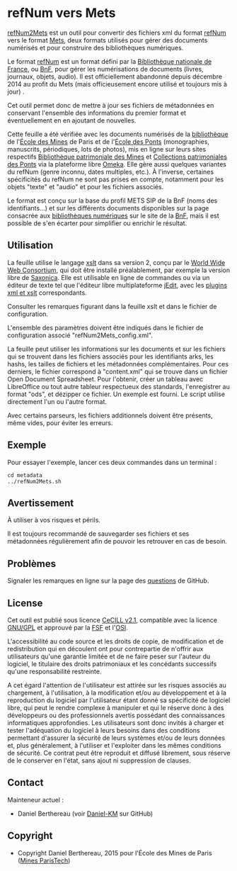 refNum vers Mets
================

[refNum2Mets] est un outil pour convertir des fichiers xml du format [refNum]
vers le format [Mets], deux formats utilisés pour gérer des documents numérisés
et pour construire des bibliothèques numériques.

Le format [refNum] est un format défini par la [Bibliothèque nationale de France],
ou [BnF], pour gérer les numérisations de documents (livres, journaux, objets,
audio). Il est officiellement abandonné depuis décembre 2014 au profit du Mets
(mais officieusement encore utilisé et toujours mis à jour) .

Cet outil permet donc de mettre à jour ses fichiers de métadonnées en conservant
l'ensemble des informations du premier format et éventuellement en en ajoutant
de nouvelles.

Cette feuille a été vérifiée avec les documents numérisés de la [bibliothèque]
de l'[École des Mines] de Paris et de l'[École des Ponts] (monographies,
manuscrits, périodiques, lots de photos), mis en ligne sur leurs sites
respectifs [Bibliothèque patrimoniale des Mines] et [Collections patrimoniales des Ponts]
via la plateforme libre [Omeka]. Elle gère aussi quelques variantes du refNum
(genre inconnu, dates multiples, etc.). À l'inverse, certaines spécificités du
refNum ne sont pas prises en compte, notamment pour les objets "texte" et
"audio" et pour les fichiers associés.

Le format est conçu sur la base du profil METS SIP de la BnF (noms des
identifiants...) et sur les différents documents disponibles sur la page
consacrée aux [bibliothèques numériques] sur le site de la [BnF], mais il est
possible de s'en écarter pour simplifier ou enrichir le résultat.


Utilisation
-----------

La feuille utilise le langage [xslt] dans sa version 2, conçu par le
[World Wide Web Consortium], qui doit être installé préalablement, par exemple
la version libre de [Saxonica]. Elle est utilisable en ligne de commandes ou via
un éditeur de texte tel que l'éditeur libre multiplateforme [jEdit], avec les
[plugins xml et xslt] correspondants.

Consulter les remarques figurant dans la feuille xslt et dans le fichier de
configuration.

L'ensemble des paramètres doivent être indiqués dans le fichier de configuration
associé "refNum2Mets_config.xml".

La feuille peut utiliser les informations sur les documents et sur les fichiers
qui se trouvent dans les fichiers associés pour les identifiants arks, les
hashs, les tailles de fichiers et les métadonnées complémentaires. Pour ces
derniers, le fichier correspond à "content.xml" qui se trouve dans un fichier
Open Document Spreadsheet. Pour l'obtenir, créer un tableau avec LibreOffice ou
tout autre tableur respectueux des standards, l'enregistrer au format "ods", et
dézipper ce fichier. Un exemple est fourni. Le script utilise directement l'un
ou l'autre format.

Avec certains parseurs, les fichiers additionnels doivent être présents, même
vides, pour éviter les erreurs.


Exemple
-------

Pour essayer l'exemple, lancer ces deux commandes dans un terminal :

```
cd metadata
../refNum2Mets.sh
```


Avertissement
-------------

À utiliser à vos risques et périls.

Il est toujours recommandé de sauvegarder ses fichiers et ses métadonnées
régulièrement afin de pouvoir les retrouver en cas de besoin.


Problèmes
---------

Signaler les remarques en ligne sur la page des [questions] de GitHub.


License
-------

Cet outil est publié sous licence [CeCILL v2.1], compatible avec la licence
[GNU/GPL] et approuvé par la [FSF] et l'[OSI].

L'accessibilité au code source et les droits de copie, de modification et de
redistribution qui en découlent ont pour contrepartie de n'offrir aux
utilisateurs qu'une garantie limitée et de ne faire peser sur l'auteur du
logiciel, le titulaire des droits patrimoniaux et les concédants successifs
qu'une responsabilité restreinte.

A cet égard l'attention de l'utilisateur est attirée sur les risques associés au
chargement, à l'utilisation, à la modification et/ou au développement et à la
reproduction du logiciel par l'utilisateur étant donné sa spécificité de
logiciel libre, qui peut le rendre complexe à manipuler et qui le réserve donc à
des développeurs ou des professionnels avertis possédant des connaissances
informatiques approfondies. Les utilisateurs sont donc invités à charger et
tester l'adéquation du logiciel à leurs besoins dans des conditions permettant
d'assurer la sécurité de leurs systèmes et/ou de leurs données et, plus
généralement, à l'utiliser et l'exploiter dans les mêmes conditions de sécurité.
Ce contrat peut être reproduit et diffusé librement, sous réserve de le
conserver en l'état, sans ajout ni suppression de clauses.


Contact
-------

Mainteneur actuel :

* Daniel Berthereau (voir [Daniel-KM] sur GitHub)


Copyright
---------

* Copyright Daniel Berthereau, 2015 pour l'École des Mines de Paris ([Mines ParisTech])


[refNum2Mets]: https://github.com/Daniel-KM/refNum2Mets
[Bibliothèque nationale de France]: http://www.bnf.fr
[refNum]: http://bibnum.bnf.fr/refNum
[Mets]: https://www.loc.gov/standards/mets
[BnF]: http://www.bnf.fr
[bibliothèque]: http://bib.mines-paristech.fr
[École des Mines]: https://www.mines-paristech.fr
[École des Ponts]: http://www.enpc.fr
[Bibliothèque patrimoniale des Mines]: https://patrimoine.mines-paristech.fr
[Collections patrimoniales des Ponts]: http://patrimoine.enpc.fr
[Omeka]: https://omeka.org
[bibliothèques numériques]: http://bibnum.bnf.fr
[xslt]: https://www.w3.org/TR/xslt20
[World Wide Web Consortium]: https://www.w3.org
[Saxonica]: http://www.saxonica.com/download/opensource.xml
[jEdit]: http://www.jedit.org
[plugins xml et xslt]: http://plugins.jedit.org/list.php?category=4
[questions]: https://github.com/Daniel-KM/refNum2Mets/issues
[CeCILL v2.1]: https://www.cecill.info/licences/Licence_CeCILL_V2.1-fr.html
[GNU/GPL]: https://www.gnu.org/licenses/gpl-3.0.html
[FSF]: https://www.fsf.org
[OSI]: http://opensource.org
[bibliothèque]: http://bib.mines-paristech.fr
[Mines ParisTech]: https://www.mines-paristech.fr
[Daniel-KM]: https://github.com/Daniel-KM "Daniel Berthereau"
